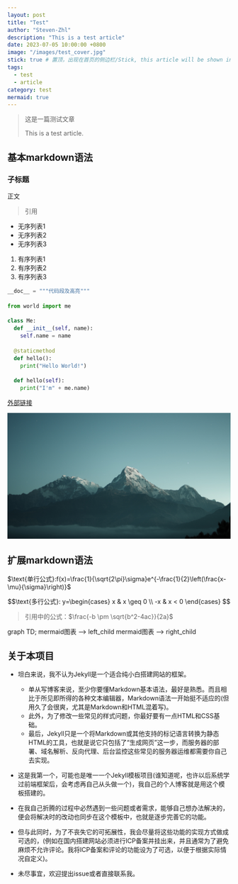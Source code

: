 ```yaml
---
layout: post
title: "Test"
author: "Steven-Zhl"
description: "This is a test article"
date: 2023-07-05 10:00:00 +0800
image: "/images/test_cover.jpg"
stick: true # 置顶，出现在首页的侧边栏/Stick, this article will be shown in the sidebar of the homepage.
tags:
  - test
  - article
category: test
mermaid: true
---
```


> 这是一篇测试文章
>
> This is a test article.

## 基本markdown语法

### 子标题

正文

> 引用

* 无序列表1
* 无序列表2
* 无序列表3

1. 有序列表1
2. 有序列表2
3. 有序列表3

```python
__doc__ = """代码段及高亮"""

from world import me

class Me:
  def __init__(self, name):
    self.name = name

  @staticmethod
  def hello():
    print("Hello World!")

  def hello(self):
    print("I'm" + me.name)
```

[外部链接](https://www.bilibili.com)

![图片](/images/default_cover.jpg "这是一张测试图片")

## 扩展markdown语法

$\text{单行公式}:f(x)=\frac{1}{\sqrt{2\pi}\sigma}e^{-\frac{1}{2}\left(\frac{x-\mu}{\sigma}\right)}$

$$\text{多行公式}:
y=\begin{cases}
  x & x \geq 0 \\
  -x & x < 0
\end{cases}
$$

> 引用中的公式：$\frac{-b \pm \sqrt{b^2-4ac}}{2a}$

<div class="mermaid">
graph TD;
mermaid图表 --> left_child
mermaid图表 --> right_child
</div>

## 关于本项目

* 坦白来说，我不认为Jekyll是一个适合纯小白搭建网站的框架。
  * 单从写博客来说，至少你要懂Markdown基本语法，最好是熟悉。而且相比于所见即所得的各种文本编辑器，Markdown语法一开始挺不适应的(但用久了会很爽，尤其是Markdown和HTML混着写)。
  * 此外，为了修改一些常见的样式问题，你最好要有一点HTML和CSS基础。
  * 最后，Jekyll只是一个将Markdown或其他支持的标记语言转换为静态HTML的工具，也就是说它只包括了“生成网页”这一步，而服务器的部署、域名解析、反向代理、后台监控这些常见的服务器运维都需要你自己去实现。

* 这是我第一个，可能也是唯一一个Jekyll模板项目(谁知道呢，也许以后系统学过前端框架后，会考虑再自己从头做一个)，我自己的个人博客就是用这个模板搭建的。
* 在我自己折腾的过程中必然遇到一些问题或者需求，能够自己想办法解决的，便会将解决时的改动也同步在这个模板中，也就是逐步完善它的功能。
* 但与此同时，为了不丧失它的可拓展性，我会尽量将这些功能的实现方式做成可选的，(例如在国内搭建网站必须进行ICP备案并挂出来，并且通常为了避免麻烦不允许评论。我将ICP备案和评论的功能设为了可选，以便于根据实际情况自定义)。
* 未尽事宜，欢迎提出issue或者直接联系我。
